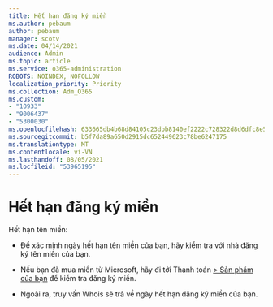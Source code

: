```yaml
---
title: Hết hạn đăng ký miền
ms.author: pebaum
author: pebaum
manager: scotv
ms.date: 04/14/2021
audience: Admin
ms.topic: article
ms.service: o365-administration
ROBOTS: NOINDEX, NOFOLLOW
localization_priority: Priority
ms.collection: Adm_O365
ms.custom:
- "10933"
- "9006437"
- "5300030"
ms.openlocfilehash: 633665db4b68d84105c23dbb8140ef2222c728322d8d6dfc8e5488c603eea669
ms.sourcegitcommit: b5f7da89a650d2915dc652449623c78be6247175
ms.translationtype: MT
ms.contentlocale: vi-VN
ms.lasthandoff: 08/05/2021
ms.locfileid: "53965195"
---
```

# <a name="domain-registration-expiration"></a>Hết hạn đăng ký miền

Hết hạn tên miền: 

- Để xác minh ngày hết hạn tên miền của bạn, hãy kiểm tra với nhà đăng ký tên miền của bạn.

- Nếu bạn đã mua miền từ Microsoft, hãy đi tới Thanh toán [> Sản phẩm của bạn](https://admin.microsoft.com/Adminportal/Home?source=applauncher#/subscriptions) để kiểm tra đăng ký miền.

- Ngoài ra, truy vấn Whois sẽ trả về ngày hết hạn đăng ký miền của bạn.